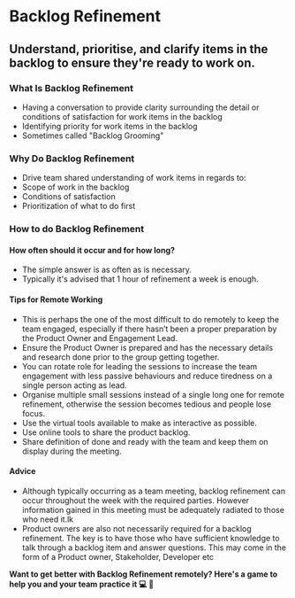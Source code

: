 # Backlog Refinement
## Understand, prioritise, and clarify items in the backlog to ensure they're ready to work on.

### What Is Backlog Refinement

* Having a conversation to provide clarity surrounding the detail or conditions of satisfaction for work items in the backlog
* Identifying priority for work items in the backlog
* Sometimes called "Backlog Grooming"

### Why Do Backlog Refinement

* Drive team shared understanding of work items in regards to:
 * Scope of work in the backlog
 * Conditions of satisfaction
 * Prioritization of what to do first

### How to do Backlog Refinement

#### How often should it occur and for how long?

* The simple answer is as often as is necessary.
* Typically it's advised that 1 hour of refinement a week is enough.

#### Tips for Remote Working

* This is perhaps the one of the most difficult to do remotely to keep the team engaged, especially if there hasn’t been a proper preparation by the Product Owner and Engagement Lead.
* Ensure the Product Owner is prepared and has the necessary details and research done prior to the group getting together.
* You can rotate role for leading the sessions to increase the team engagement with less passive behaviours and reduce tiredness on a single person acting as lead.
* Organise multiple small sessions instead of a single long one for remote refinement, otherwise the session becomes tedious and people lose focus.
* Use the virtual tools available to make as interactive as possible.
* Use online tools to share the product backlog.
* Share definition of done and ready with the team and keep them on display during the meeting.

#### Advice

* Although typically occurring as a team meeting, backlog refinement can occur throughout the week with the required parties. However information gained in this meeting must be adequately radiated to those who need it.lk
* Product owners are also not necessarily required for a backlog refinement. The key is to have those who have sufficient knowledge to talk through a backlog item and answer questions. This may come in the form of a Product owner, Stakeholder, Developer etc

**Want to get better with Backlog Refinement remotely? Here's a game to help you and your team practice it 💻 🙏**
